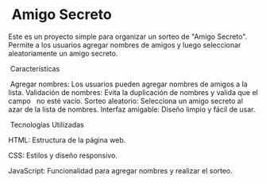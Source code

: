 #  Amigo Secreto

Este es un proyecto simple para organizar un sorteo de "Amigo Secreto". Permite a los usuarios agregar nombres de amigos y luego seleccionar aleatoriamente un amigo secreto.

 Características

 Agregar nombres: Los usuarios pueden agregar nombres de amigos a la lista. Validación de nombres: Evita la duplicación de nombres y valida que el campo   no esté vacío. Sorteo aleatorio: Selecciona un amigo secreto al azar de la lista de nombres. Interfaz amigable: Diseño limpio y fácil de usar.

 Tecnologías Utilizadas

HTML: Estructura de la página web.

CSS: Estilos y diseño responsivo.

JavaScript: Funcionalidad para agregar nombres y realizar el sorteo.
